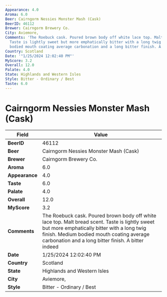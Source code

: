 ```yaml
---
Appearance: 4.0
Aroma: 6.0
Beer: Cairngorm Nessies Monster Mash (Cask)
BeerID: 46112
Brewer: Cairngorm Brewery Co.
City: Aviemore,
Comments: 'The Roebuck cask. Poured brown body off white lace top. Malt bread scent.
  Taste is lightly sweet but more emphatically bitter with a long twig finish. Medium
  bodied mouth coating average carbonation and a long bitter finish. A bitter indeed '
Country: Scotland
Date: '"1/25/2024 12:02:40 PM"'
MyScore: 3.2
Overall: 12.0
Palate: 4.0
State: Highlands and Western Isles
Style: Bitter - Ordinary / Best
Taste: 6.0
---
```


# Cairngorm Nessies Monster Mash (Cask)

| Field         | Value |
|---------------|-------|
| **BeerID** | 46112 |
| **Beer** | Cairngorm Nessies Monster Mash (Cask) |
| **Brewer** | Cairngorm Brewery Co. |
| **Aroma** | 6.0 |
| **Appearance** | 4.0 |
| **Taste** | 6.0 |
| **Palate** | 4.0 |
| **Overall** | 12.0 |
| **MyScore** | 3.2 |
| **Comments** | The Roebuck cask. Poured brown body off white lace top. Malt bread scent. Taste is lightly sweet but more emphatically bitter with a long twig finish. Medium bodied mouth coating average carbonation and a long bitter finish. A bitter indeed  |
| **Date** | 1/25/2024 12:02:40 PM |
| **Country** | Scotland |
| **State** | Highlands and Western Isles |
| **City** | Aviemore, |
| **Style** | Bitter - Ordinary / Best |
